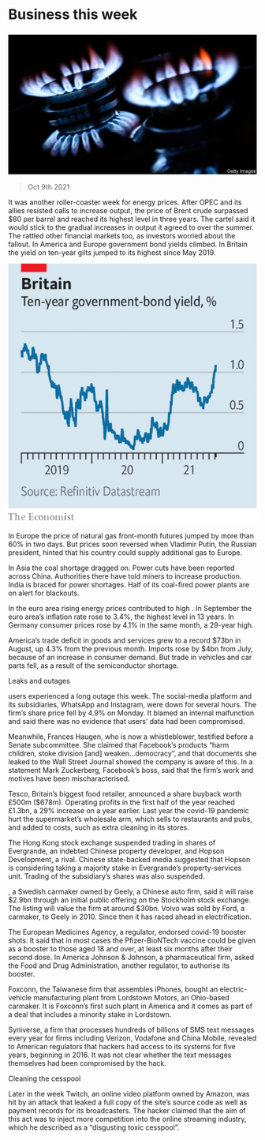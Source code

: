 ###### 

# Business this week 

#####  

![image](images/20211009_wwp501.jpg) 

> Oct 9th 2021 

It was another roller-coaster week for energy prices. After OPEC and its allies resisted calls to increase output, the price of Brent crude surpassed $80 per barrel and reached its highest level in three years. The cartel said it would stick to the gradual increases in output it agreed to over the summer. The  rattled other financial markets too, as investors worried about the fallout. In America and Europe government bond yields climbed. In Britain the yield on ten-year gilts jumped to its highest since May 2019.

![image](images/20211009_WWC585.png) 


In Europe the price of natural gas front-month futures jumped by more than 60% in two days. But prices soon reversed when Vladimir Putin, the Russian president, hinted that his country could supply additional gas to Europe.


In Asia the coal shortage dragged on. Power cuts have been reported across China. Authorities there have told miners to increase production. India is braced for power shortages. Half of its coal-fired power plants are on alert for blackouts.

In the euro area rising energy prices contributed to high . In September the euro area’s inflation rate rose to 3.4%, the highest level in 13 years. In Germany consumer prices rose by 4.1% in the same month, a 29-year high.

America’s trade deficit in goods and services grew to a record $73bn in August, up 4.3% from the previous month. Imports rose by $4bn from July, because of an increase in consumer demand. But trade in vehicles and car parts fell, as a result of the semiconductor shortage.

Leaks and outages

users experienced a long outage this week. The social-media platform and its subsidiaries, WhatsApp and Instagram, were down for several hours. The firm’s share price fell by 4.9% on Monday. It blamed an internal malfunction and said there was no evidence that users’ data had been compromised.

Meanwhile, Frances Haugen,  who is now a whistleblower, testified before a Senate subcommittee. She claimed that Facebook’s products “harm children, stoke division [and] weaken...democracy”, and that documents she leaked to the Wall Street Journal showed the company is aware of this. In a statement Mark Zuckerberg, Facebook’s boss, said that the firm’s work and motives have been mischaracterised.

Tesco, Britain’s biggest food retailer, announced a share buyback worth £500m ($678m). Operating profits in the first half of the year reached £1.3bn, a 29% increase on a year earlier. Last year the covid-19 pandemic hurt the supermarket’s wholesale arm, which sells to restaurants and pubs, and added to costs, such as extra cleaning in its stores.

The Hong Kong stock exchange suspended trading in shares of Evergrande, an indebted Chinese property developer, and Hopson Development, a rival. Chinese state-backed media suggested that Hopson is considering taking a majority stake in Evergrande’s property-services unit. Trading of the subsidiary’s shares was also suspended.

, a Swedish carmaker owned by Geely, a Chinese auto firm, said it will raise $2.9bn through an initial public offering on the Stockholm stock exchange. The listing will value the firm at around $30bn. Volvo was sold by Ford, a carmaker, to Geely in 2010. Since then it has raced ahead in electrification.

The European Medicines Agency, a regulator, endorsed covid-19 booster shots. It said that in most cases the Pfizer-BioNTech vaccine could be given as a booster to those aged 18 and over, at least six months after their second dose. In America Johnson &amp; Johnson, a pharmaceutical firm, asked the Food and Drug Administration, another regulator, to authorise its booster.

Foxconn, the Taiwanese firm that assembles iPhones, bought an electric-vehicle manufacturing plant from Lordstown Motors, an Ohio-based carmaker. It is Foxconn’s first such plant in America and it comes as part of a deal that includes a minority stake in Lordstown.

Syniverse, a firm that processes hundreds of billions of SMS text messages every year for firms including Verizon, Vodafone and China Mobile, revealed to American regulators that hackers had access to its systems for five years, beginning in 2016. It was not clear whether the text messages themselves had been compromised by the hack.

Cleaning the cesspool

Later in the week Twitch, an online video platform owned by Amazon, was hit by an attack that leaked a full copy of the site’s source code as well as payment records for its broadcasters. The hacker claimed that the aim of this act was to inject more competition into the online streaming industry, which he described as a “disgusting toxic cesspool”.

